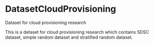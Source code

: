 # DatasetCloudProvisioning
Dataset for cloud provisioning research

This is a dataset for cloud provisioning research which contains SDSC dataset, simple random dataset and stratified random dataset.
